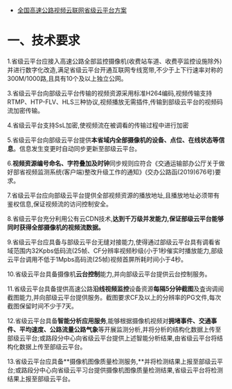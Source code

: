 - [全国高速公路视频云联网省级云平台方案](https://wenku.baidu.com/view/080c78ffe418964bcf84b9d528ea81c759f52ef1.html?rec_flag=default&fr=Recommend_RelativeRecommend-60272,60321,40251,40300,40356-pc_view_otherlike_new-19e3374e0875f46527d3240c844769eae109a348)

# 一、技术要求

1.省级云平台应接入高速公路全部监控摄像机(收费站车道、收费亭监控设施除外)并进行数字化改造,满足省级云平台开通互联网专线宽带,不少于上下行速率对称的300M/1000路,且具有10个及以上独立公网。

3.省级云平台向部级云平台传输的视频资源采用标准H264编码,视频传输支持RTMP、HTP-FLV、HLS三种协议,视频播放无需插件,传输到部级云平台的视频码流加密传输。

4.省级云平台支持SsL加密,使视频流在被调看的传输过程中进行加密

5.省级云平台向部级云平台提供**本省域内全部摄像机的设备、点位、在线状态等信息**。信息发生变更时自动同步更新至部级云平台。

6.**视频资源编号命名、字符叠加及时钟**同步规则应符合《交通运输部办公厅关于做好部省视频监测系统(客户端)整改升级工作的通知》(交办公路函(2019)676号)要求。

7.省级云平台应向部级云平台提供全部视频资源的播放地址,且播放地址必须带有鉴权信息,保证视频流的访问控制安全。

8.省级云平台充分利用公有云CDN技术,**达到千万级并发能力,保证部级云平台能够同时获得全部摄像机的视频流数据。**

9.省级云平台应具备与部级云平台无缝对接能力,使得通过部级云平台具有调看省域范围内32Kpbs低码流(25帧、CF分辨率视频秒级(小于1秒催实时播放能力,部级云平台调用不低于1Mpbs高码流(25帧)视频首屏所耗时间小于4秒。

10.省级云平台具备摄像机**云台控制**能力,并向部级云平台提供云台控制服务。

11.省级云平台具备提供高速公路**沿线视频监控**设备资源**每隔5分钟截图**及査询调阅截图能力,并向部级云平台提供服务。截图要求CF及以上的分辨率的PG文件,每次截图保留时间不少于7天。

12.省级云平台具备**智能分析应用服务**,能够根据摄像机视频对**拥堵事件、交通事件、平均速度、公路流量公路气象**等开展监测分析,并将分析的结构化数据上传至部级云平台;或路段分中心向省级云平台提供上述智能分析结果,由省级云平台将结构化数据上传至部级云平台。

13.省级云平台应具备**摄像机图像质量检测服务,**并将检测结果上报至部级云平台;或路段分中心向省级云平习台提供摄像机图像质量检测结果,省级云平台将检测结果上报至部级云平台。

